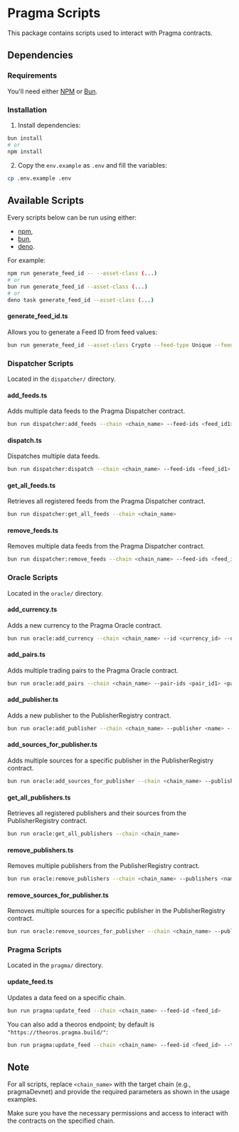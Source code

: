 # Pragma Scripts

This package contains scripts used to interact with Pragma contracts.

## Dependencies

### Requirements

You'll need either [NPM](https://www.npmjs.com/) or [Bun](https://bun.sh/).

### Installation

1. Install dependencies:

```bash
bun install
# or
npm install
```

2. Copy the `env.example` as `.env` and fill the variables:

```bash
cp .env.example .env
```

## Available Scripts

Every scripts below can be run using either:

- [npm](https://nodejs.org/en),
- [bun](https://bun.sh/),
- [deno](https://deno.com/).

For example:

```bash
npm run generate_feed_id -- --asset-class (...)
# or
bun run generate_feed_id --asset-class (...)
# or
deno task generate_feed_id --asset-class (...)
```

#### generate_feed_id.ts

Allows you to generate a Feed ID from feed values:

```bash
bun run generate_feed_id --asset-class Crypto --feed-type Unique --feed-variant SpotMedian --pair-id EKUBO/USD
```

### Dispatcher Scripts

Located in the `dispatcher/` directory.

#### add_feeds.ts

Adds multiple data feeds to the Pragma Dispatcher contract.

```bash
bun run dispatcher:add_feeds --chain <chain_name> --feed-ids <feed_id1> <feed_id2> ...
```

#### dispatch.ts

Dispatches multiple data feeds.

```bash
bun run dispatcher:dispatch --chain <chain_name> --feed-ids <feed_id1> <feed_id2> ...
```

#### get_all_feeds.ts

Retrieves all registered feeds from the Pragma Dispatcher contract.

```bash
bun run dispatcher:get_all_feeds --chain <chain_name>
```

#### remove_feeds.ts

Removes multiple data feeds from the Pragma Dispatcher contract.

```bash
bun run dispatcher:remove_feeds --chain <chain_name> --feed-ids <feed_id1> <feed_id2> ...
```

### Oracle Scripts

Located in the `oracle/` directory.

#### add_currency.ts

Adds a new currency to the Pragma Oracle contract.

```bash
bun run oracle:add_currency --chain <chain_name> --id <currency_id> --decimals <decimals> --is_abstract --starknet_address <address> --ethereum_address <address>
```

#### add_pairs.ts

Adds multiple trading pairs to the Pragma Oracle contract.

```bash
bun run oracle:add_pairs --chain <chain_name> --pair-ids <pair_id1> <pair_id2> ...
```

#### add_publisher.ts

Adds a new publisher to the PublisherRegistry contract.

```bash
bun run oracle:add_publisher --chain <chain_name> --publisher <name> --address <address>
```

#### add_sources_for_publisher.ts

Adds multiple sources for a specific publisher in the PublisherRegistry contract.

```bash
bun run oracle:add_sources_for_publisher --chain <chain_name> --publisher <name> --sources <source1> <source2> ...
```

#### get_all_publishers.ts

Retrieves all registered publishers and their sources from the PublisherRegistry contract.

```bash
bun run oracle:get_all_publishers --chain <chain_name>
```

#### remove_publishers.ts

Removes multiple publishers from the PublisherRegistry contract.

```bash
bun run oracle:remove_publishers --chain <chain_name> --publishers <name1> <name2> ...
```

#### remove_sources_for_publisher.ts

Removes multiple sources for a specific publisher in the PublisherRegistry contract.

```bash
bun run oracle:remove_sources_for_publisher --chain <chain_name> --publisher <name> --sources <source1> <source2> ...
```

### Pragma Scripts

Located in the `pragma/` directory.

#### update_feed.ts

Updates a data feed on a specific chain.

```bash
bun run pragma:update_feed --chain <chain_name> --feed-id <feed_id>
```

You can also add a theoros endpoint; by default is `"https://theoros.pragma.build/"`:

```bash
bun run pragma:update_feed --chain <chain_name> --feed-id <feed_id> --theoros-endpoint YOUR_URL
```

## Note

For all scripts, replace `<chain_name>` with the target chain (e.g., pragmaDevnet) and provide the required parameters as shown in the usage examples.

Make sure you have the necessary permissions and access to interact with the contracts on the specified chain.
